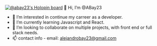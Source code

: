 [![@abay23's Holopin board](https://holopin.io/api/user/board?user=abay23)](https://holopin.io/@abay23) 
👋 Hi, I’m @ABay23
- 👀 I’m interested in continue my carreer as a developer.
- 🌱 I’m currently learning Javascript and React.
- 💞️ I’m looking to collaborate on multiple projects, with front end or full stack needs.
- 📫 contact info - email: alejandrobay23@gmail.com

<!---
ABay23/ABay23 is a ✨ special ✨ repository because its `README.md` (this file) appears on your GitHub profile.
You can click the Preview link to take a look at your changes.
--->
